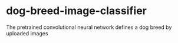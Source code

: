 # dog-breed-image-classifier
The pretrained convolutional neural network defines a dog breed by uploaded images
